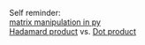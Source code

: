 Self reminder:  
[matrix manipulation in py](https://www.geeksforgeeks.org/matrix-manipulation-python/)  
[Hadamard product](https://en.wikipedia.org/wiki/Hadamard_product_(matrices)) vs. [Dot product](https://www.mathsisfun.com/algebra/matrix-multiplying.html)
